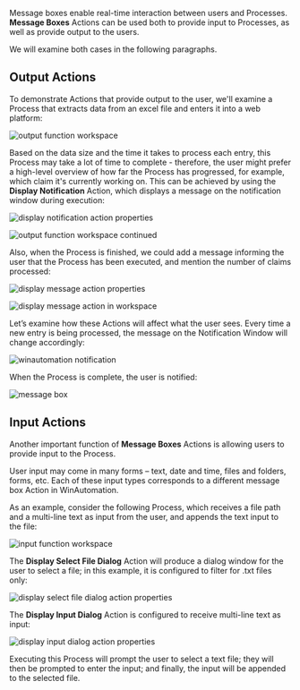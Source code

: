 Message boxes enable real-time interaction between users and Processes. **Message Boxes** Actions can be used both to provide input to Processes, as well as provide output to the users.

We will examine both cases in the following paragraphs.

## Output Actions
To demonstrate Actions that provide output to the user, we'll examine a Process that extracts data from an excel file and enters it into a web platform:
 
![output function workspace](..\media\output-function-workspace.png)

Based on the data size and the time it takes to process each entry, this Process may take a lot of time to complete - therefore, the user might prefer a high-level overview of how far the Process has progressed, for example, which claim it's currently working on. This can be achieved by using the **Display Notification** Action, which displays a message on the notification window during execution:
 
![display notification action properties](..\media\display-notification-action-properties.png)

 
![output function workspace continued](..\media\output-function-workspace-continued.png)

Also, when the Process is finished, we could add a message informing the user that the Process has been executed, and mention the number of claims processed:
 
![display message action properties](..\media\display-message-action-properties.png)

 
![display message action in workspace](..\media\display-message-action-in-workspace.png)

Let’s examine how these Actions will affect what the user sees. Every time a new entry is being processed, the message on the Notification Window will change accordingly:
 
![winautomation notification](..\media\winautomation-notification.png)

When the Process is complete, the user is notified:
 
![message box](..\media\message-box.png)

## Input Actions
Another important function of **Message Boxes** Actions is allowing users to provide input to the Process.

User input may come in many forms – text, date and time, files and folders, forms, etc. Each of these input types corresponds to a different message box Action in WinAutomation.

As an example, consider the following Process, which receives a file path and a multi-line text as input from the user, and appends the text input to the file:
 
![input function workspace](..\media\input-function-workspace.png)

The **Display Select File Dialog** Action will produce a dialog window for the user to select a file; in this example, it is configured to filter for .txt files only:
 
![display select file dialog action properties](..\media\display-select-file-dialog-action-properties.png)

The **Display Input Dialog** Action is configured to receive multi-line text as input:
 
![display input dialog action properties](..\media\display-input-dialog-action-properties.png)

Executing this Process will prompt the user to select a text file; they will then be prompted to enter the input; and finally, the input will be appended to the selected file.
 